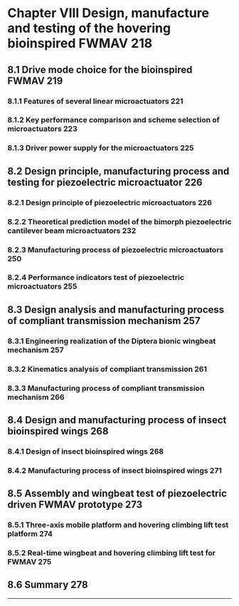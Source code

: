 ﻿# Chapter VIII Design, manufacture and testing of the hovering bioinspired FWMAV			218

## 8.1 Drive mode choice for the bioinspired FWMAV							219

### 8.1.1 Features of several linear microactuators							221

### 8.1.2 Key performance comparison and scheme selection of microactuators				223

### 8.1.3 Driver power supply for the microactuators							225

## 8.2 Design principle, manufacturing process and testing for piezoelectric microactuator		226

### 8.2.1 Design principle of piezoelectric microactuators						226

### 8.2.2 Theoretical prediction model of the bimorph piezoelectric cantilever beam microactuators	232

### 8.2.3 Manufacturing process of piezoelectric microactuators						250

### 8.2.4 Performance indicators test of piezoelectric microactuators					255

## 8.3 Design analysis and manufacturing process of compliant transmission mechanism			257

### 8.3.1 Engineering realization of the Diptera bionic wingbeat mechanism				257

### 8.3.2 Kinematics analysis of compliant transmission							261

### 8.3.3 Manufacturing process of compliant transmission mechanism				        266

## 8.4 Design and manufacturing process of insect bioinspired wings					268

### 8.4.1 Design of insect bioinspired wings								268

### 8.4.2 Manufacturing process of insect bioinspired wings						271

## 8.5 Assembly and wingbeat test of piezoelectric driven FWMAV prototype				273

### 8.5.1 Three-axis mobile platform and hovering climbing lift test platform				274

### 8.5.2 Real-time wingbeat and hovering climbing lift test for FWMAV					275

## 8.6 Summary												278
---------------------------------------------------------------------------------------------------------
